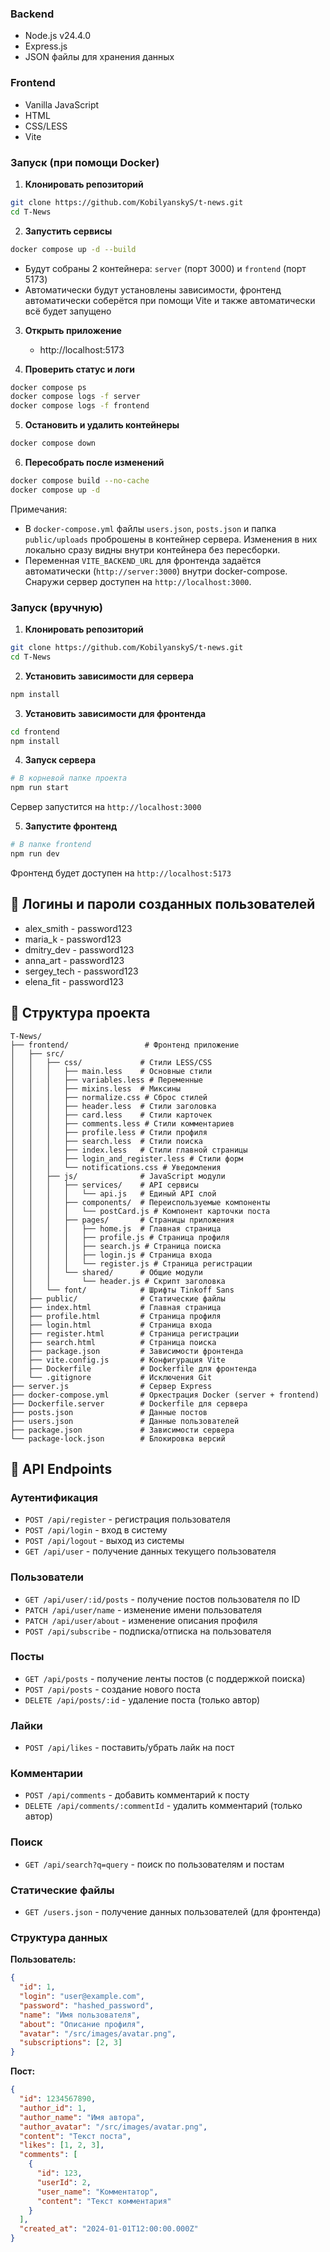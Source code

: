 ### Backend
- Node.js v24.4.0
- Express.js
- JSON файлы для хранения данных

### Frontend
- Vanilla JavaScript
- HTML
- CSS/LESS
- Vite

### Запуск (при помощи Docker)

1. **Клонировать репозиторий**
```bash
git clone https://github.com/KobilyanskyS/t-news.git
cd T-News
```

2. **Запустить сервисы**
```bash
docker compose up -d --build
```
   - Будут собраны 2 контейнера: `server` (порт 3000) и `frontend` (порт 5173)
   - Автоматически будут установлены зависимости, фронтенд автоматически соберётся при помощи Vite и также автоматически всё будет запущено

3. **Открыть приложение**
   - http://localhost:5173

4. **Проверить статус и логи**
```bash
docker compose ps
docker compose logs -f server
docker compose logs -f frontend
```

5. **Остановить и удалить контейнеры**
```bash
docker compose down
```

6. **Пересобрать после изменений**
```bash
docker compose build --no-cache
docker compose up -d
```

Примечания:
- В `docker-compose.yml` файлы `users.json`, `posts.json` и папка `public/uploads` проброшены в контейнер сервера. Изменения в них локально сразу видны внутри контейнера без пересборки.
- Переменная `VITE_BACKEND_URL` для фронтенда задаётся автоматически (`http://server:3000`) внутри docker-compose. Снаружи сервер доступен на `http://localhost:3000`.

### Запуск (вручную)

1. **Клонировать репозиторий**
```bash
git clone https://github.com/KobilyanskyS/t-news.git
cd T-News
```

2. **Установить зависимости для сервера**
```bash
npm install
```

3. **Установить зависимости для фронтенда**
```bash
cd frontend
npm install
```

4. **Запуск сервера**
```bash
# В корневой папке проекта
npm run start
```
Сервер запустится на `http://localhost:3000`

5. **Запустите фронтенд**
```bash
# В папке frontend
npm run dev
```
Фронтенд будет доступен на `http://localhost:5173`

## 👤 Логины и пароли созданных пользователей
- alex_smith - password123
- maria_k - password123
- dmitry_dev - password123
- anna_art - password123
- sergey_tech - password123
- elena_fit - password123

## 📁 Структура проекта

```
T-News/
├── frontend/                 # Фронтенд приложение
│   ├── src/
│   │   ├── css/             # Стили LESS/CSS
│   │   │   ├── main.less    # Основные стили
│   │   │   ├── variables.less # Переменные
│   │   │   ├── mixins.less  # Миксины
│   │   │   ├── normalize.css # Сброс стилей
│   │   │   ├── header.less  # Стили заголовка
│   │   │   ├── card.less    # Стили карточек
│   │   │   ├── comments.less # Стили комментариев
│   │   │   ├── profile.less # Стили профиля
│   │   │   ├── search.less  # Стили поиска
│   │   │   ├── index.less   # Стили главной страницы
│   │   │   ├── login_and_register.less # Стили форм
│   │   │   └── notifications.css # Уведомления
│   │   ├── js/              # JavaScript модули
│   │   │   ├── services/    # API сервисы
│   │   │   │   └── api.js   # Единый API слой
│   │   │   ├── components/  # Переиспользуемые компоненты
│   │   │   │   └── postCard.js # Компонент карточки поста
│   │   │   ├── pages/       # Страницы приложения
│   │   │   │   ├── home.js  # Главная страница
│   │   │   │   ├── profile.js # Страница профиля
│   │   │   │   ├── search.js # Страница поиска
│   │   │   │   ├── login.js # Страница входа
│   │   │   │   └── register.js # Страница регистрации
│   │   │   └── shared/      # Общие модули
│   │   │       └── header.js # Скрипт заголовка
│   │   └── font/            # Шрифты Tinkoff Sans
│   ├── public/              # Статические файлы
│   ├── index.html           # Главная страница
│   ├── profile.html         # Страница профиля
│   ├── login.html           # Страница входа
│   ├── register.html        # Страница регистрации
│   ├── search.html          # Страница поиска
│   ├── package.json         # Зависимости фронтенда
│   ├── vite.config.js       # Конфигурация Vite
│   ├── Dockerfile           # Dockerfile для фронтенда
│   └── .gitignore           # Исключения Git
├── server.js                # Сервер Express
├── docker-compose.yml       # Оркестрация Docker (server + frontend)
├── Dockerfile.server        # Dockerfile для сервера
├── posts.json               # Данные постов
├── users.json               # Данные пользователей
├── package.json             # Зависимости сервера
└── package-lock.json        # Блокировка версий
```

## 🔧 API Endpoints

### Аутентификация
- `POST /api/register` - регистрация пользователя
- `POST /api/login` - вход в систему
- `POST /api/logout` - выход из системы
- `GET /api/user` - получение данных текущего пользователя

### Пользователи
- `GET /api/user/:id/posts` - получение постов пользователя по ID
- `PATCH /api/user/name` - изменение имени пользователя
- `PATCH /api/user/about` - изменение описания профиля
- `POST /api/subscribe` - подписка/отписка на пользователя

### Посты
- `GET /api/posts` - получение ленты постов (с поддержкой поиска)
- `POST /api/posts` - создание нового поста
- `DELETE /api/posts/:id` - удаление поста (только автор)

### Лайки
- `POST /api/likes` - поставить/убрать лайк на пост

### Комментарии
- `POST /api/comments` - добавить комментарий к посту
- `DELETE /api/comments/:commentId` - удалить комментарий (только автор)

### Поиск
- `GET /api/search?q=query` - поиск по пользователям и постам

### Статические файлы
- `GET /users.json` - получение данных пользователей (для фронтенда)



### Структура данных

**Пользователь:**
```json
{
  "id": 1,
  "login": "user@example.com",
  "password": "hashed_password",
  "name": "Имя пользователя",
  "about": "Описание профиля",
  "avatar": "/src/images/avatar.png",
  "subscriptions": [2, 3]
}
```

**Пост:**
```json
{
  "id": 1234567890,
  "author_id": 1,
  "author_name": "Имя автора",
  "author_avatar": "/src/images/avatar.png",
  "content": "Текст поста",
  "likes": [1, 2, 3],
  "comments": [
    {
      "id": 123,
      "userId": 2,
      "user_name": "Комментатор",
      "content": "Текст комментария"
    }
  ],
  "created_at": "2024-01-01T12:00:00.000Z"
}
```
